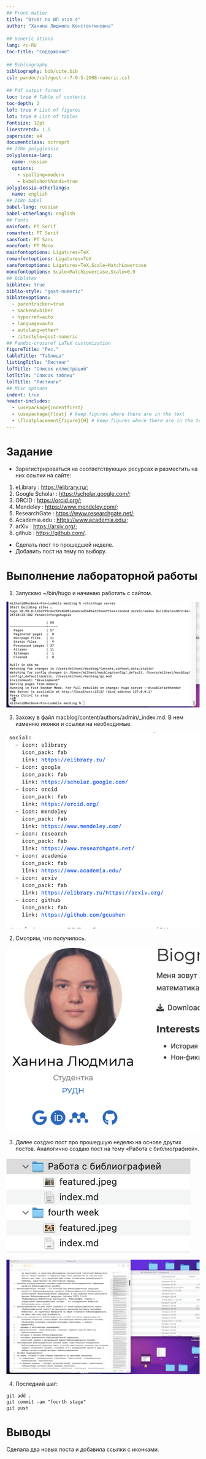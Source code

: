 ```yaml
---
## Front matter
title: "Отчёт по ИП этап 4"
author: "Ханина Людмила Константиновна"

## Generic otions
lang: ru-RU
toc-title: "Содержание"

## Bibliography
bibliography: bib/cite.bib
csl: pandoc/csl/gost-r-7-0-5-2008-numeric.csl

## Pdf output format
toc: true # Table of contents
toc-depth: 2
lof: true # List of figures
lot: true # List of tables
fontsize: 12pt
linestretch: 1.5
papersize: a4
documentclass: scrreprt
## I18n polyglossia
polyglossia-lang:
  name: russian
  options:
	- spelling=modern
	- babelshorthands=true
polyglossia-otherlangs:
  name: english
## I18n babel
babel-lang: russian
babel-otherlangs: english
## Fonts
mainfont: PT Serif
romanfont: PT Serif
sansfont: PT Sans
monofont: PT Mono
mainfontoptions: Ligatures=TeX
romanfontoptions: Ligatures=TeX
sansfontoptions: Ligatures=TeX,Scale=MatchLowercase
monofontoptions: Scale=MatchLowercase,Scale=0.9
## Biblatex
biblatex: true
biblio-style: "gost-numeric"
biblatexoptions:
  - parentracker=true
  - backend=biber
  - hyperref=auto
  - language=auto
  - autolang=other*
  - citestyle=gost-numeric
## Pandoc-crossref LaTeX customization
figureTitle: "Рис."
tableTitle: "Таблица"
listingTitle: "Листинг"
lofTitle: "Список иллюстраций"
lotTitle: "Список таблиц"
lolTitle: "Листинги"
## Misc options
indent: true
header-includes:
  - \usepackage{indentfirst}
  - \usepackage{float} # keep figures where there are in the text
  - \floatplacement{figure}{H} # keep figures where there are in the text
---
```


# Задание

* Зарегистрироваться на соответствующих ресурсах и разместить на них ссылки на сайте:
1. eLibrary : https://elibrary.ru/;
2. Google Scholar : https://scholar.google.com/;
3. ORCID : https://orcid.org/;
4. Mendeley : https://www.mendeley.com/;
5. ResearchGate : https://www.researchgate.net/;
6. Academia.edu : https://www.academia.edu/;
7. arXiv : https://arxiv.org/;
8. github : https://github.com/.
* Сделать пост по прошедшей неделе.
* Добавить пост на тему по выбору. 

# Выполнение лабораторной работы

1. Запускаю ~/bin/hugo и начинаю работать с сайтом. 

![Начало](image/5.png)

3.  Захожу в файл macblog/content/authors/admin/_index.md. В нем изменяю иконки и ссылки на необходимые. 

![Нужные иконки и ссылки](image/1.png)

2. Смотрим, что получилось. 

![Иконки](image/2.png)

3. Далее создаю пост про прошедшую неделю на основе других постов. Аналогично создаю пост на тему «Работа с библиографией». 

![Посты](image/3.png)

![Работа с библиографией](image/4.png)

4. Последний шаг:
```
git add .
git commit -am "fourth stage"
git push
```

# Выводы

Сделала два новых поста и добавила ссылки с иконками. 
